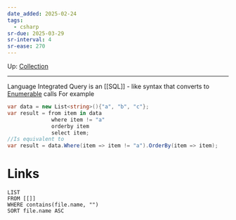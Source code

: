 ```yaml
---
date_added: 2025-02-24
tags:
  - csharp
sr-due: 2025-03-29
sr-interval: 4
sr-ease: 270
---
```

Up: [Collection](Collection.md)
___
Language Integrated Query is an [[SQL]] - like syntax that converts to [Enumerable](Enumerable.md) calls
For example
```cs
var data = new List<string>(){"a", "b", "c"};
var result = from item in data
              where item != "a"
              orderby item
              select item;
//Is equivalent to
var result = data.Where(item => item != "a").OrderBy(item => item);
```
# Links
```dataview
LIST
FROM [[]]
WHERE contains(file.name, "")
SORT file.name ASC
```
